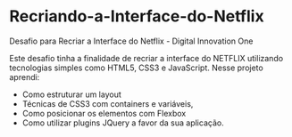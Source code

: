 # Recriando-a-Interface-do-Netflix

Desafio para Recriar a Interface do Netflix - Digital Innovation One

Este desafio tinha a finalidade de recriar a interface do NETFLIX utilizando tecnologias simples como HTML5, CSS3 e JavaScript. 
Nesse projeto aprendi: 

- Como estruturar um layout
- Técnicas de CSS3 com containers e variáveis, 
- Como posicionar os elementos com Flexbox
- Como utilizar plugins JQuery a favor da sua aplicação.
